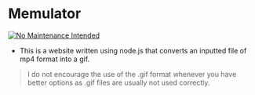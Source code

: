 # Memulator
[![No Maintenance Intended](http://unmaintained.tech/badge.svg)](http://unmaintained.tech/)

* This is a website written using node.js that converts an inputted file of mp4 format into a gif.

>I do not encourage the use of the .gif format whenever you have better options as .gif files are usually not used correctly.
